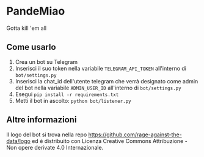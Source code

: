 # PandeMiao
Gotta kill 'em all

## Come usarlo
1. Crea un bot su Telegram
2. Inserisci il suo token nella variabile `TELEGRAM_API_TOKEN` all'interno di `bot/settings.py`
3. Inserisci la chat_id dell'utente telegram che verrà designato come admin del bot nella variabile `ADMIN_USER_ID` all'interno di `bot/settings.py`
4. Esegui `pip install -r requirements.txt`
5. Metti il bot in ascolto: `python bot/listener.py`

## Altre informazioni
Il logo del bot si trova nella repo https://github.com/rage-against-the-data/logo ed è distribuito con Licenza Creative Commons Attribuzione - Non opere derivate 4.0 Internazionale.
